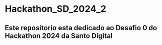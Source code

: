 # Hackathon_SD_2024_2

## Este repositorio esta dedicado ao Desafio 0 do Hackathon 2024 da Santo Digital
